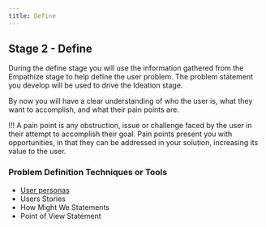 ```yaml
---
title: Define
---
```


## Stage 2 - Define

During the define stage you will use the information gathered from the Empathize stage to help define the user problem. 
The problem statement you develop will be used to drive the Ideation stage.


By now you will have a clear understanding of who the user is, what they want to accomplish, and what their pain points are.

!!! A pain point is any obstruction, issue or challenge faced by the user in their attempt to accomplish their goal. Pain points present you with opportunities, in that they can be addressed in your solution, increasing its value to the user.

### Problem Definition Techniques or Tools 
* [User personas](http://localhost/dtSimplified/define/user-personas)
* Users Stories
* How Might We Statements
* Point of View Statement
